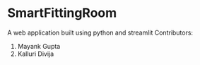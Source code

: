 # SmartFittingRoom
A web application built using python and streamlit 
Contributors:
1. Mayank Gupta
2. Kalluri Divija
